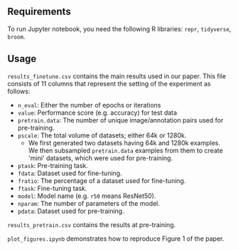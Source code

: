 ## Requirements

To run Jupyter notebook, you need the following R libraries: `repr`, `tidyverse`, `broom`.

## Usage

`results_finetune.csv` contains the main results used in our paper. This file consists of 11 columns that represent the setting of the experiment as follows:
- `n_eval`: Either the number of epochs or iterations
- `value`: Performance score (e.g. accuracy) for test data
- `pretrain.data`: The number of unique image/annotation pairs used for pre-training. 
- `pscale`: The total volume of datasets; either 64k or 1280k.
  - We first generated two datasets having 64k and 1280k examples. We then subsampled `pretrain.data` examples from them to create 'mini' datasets, which were used for pre-training.
- `ptask`: Pre-training task.
- `fdata`: Dataset used for fine-tuning.
- `fratio`: The percentage of a dataset used for fine-tuning.
- `ftask`: Fine-tuning task.
- `model`: Model name (e.g. `r50` means ResNet50).
- `nparam`: The number of parameters of the model.
- `pdata`: Dataset used for pre-training.

`results_pretrain.csv` contains the results at pre-training. 

`plot_figures.ipynb` demonstrates how to reproduce Figure 1 of the paper. 